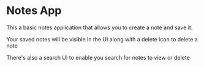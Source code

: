 # Notes App
This a basic notes application that allows you to create a note and save it.

Your saved notes will be visible in the UI along with a delete icon to delete a note

There's also a search UI to enable you search for notes to view or delete
